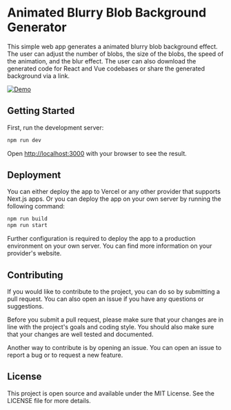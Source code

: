 # Animated Blurry Blob Background Generator

This simple web app generates a animated blurry blob background effect. The user can adjust the number of blobs, the size of the blobs, the speed of the animation, and the blur effect. The user can also download the generated code for React and Vue codebases or share the generated background via a link.


[![Demo](https://static.timoweiss.me/Animated-Blurry-Blob-Background-Generator-01-21-2025_02_16_PM.png)](https://static.timoweiss.me/Animated-Blurry-Blob-Background-Generator.mp4) 


## Getting Started

First, run the development server:

```bash
npm run dev

```

Open [http://localhost:3000](http://localhost:3000) with your browser to see the result.

## Deployment

You can either deploy the app to Vercel or any other provider that supports Next.js apps. Or you can deploy the app on your own server by running the following command:

```bash
npm run build
npm run start
```

Further configuration is required to deploy the app to a production environment on your own server. You can find more information on your provider's website.

## Contributing

If you would like to contribute to the project, you can do so by submitting a pull request. You can also open an issue if you have any questions or suggestions.

Before you submit a pull request, please make sure that your changes are in line with the project's goals and coding style. You should also make sure that your changes are well tested and documented.

Another way to contribute is by opening an issue. You can open an issue to report a bug or to request a new feature.

## License

This project is open source and available under the MIT License. See the LICENSE file for more details.
